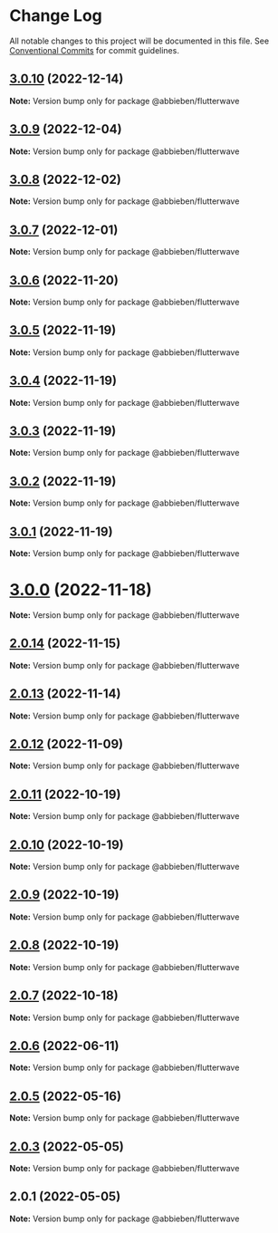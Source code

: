 # Change Log

All notable changes to this project will be documented in this file.
See [Conventional Commits](https://conventionalcommits.org) for commit guidelines.

## [3.0.10](https://github.com/abbieben07/flutterwave/compare/v3.0.9...v3.0.10) (2022-12-14)

**Note:** Version bump only for package @abbieben/flutterwave





## [3.0.9](https://github.com/abbieben07/flutterwave/compare/v3.0.8...v3.0.9) (2022-12-04)

**Note:** Version bump only for package @abbieben/flutterwave





## [3.0.8](https://github.com/abbieben07/flutterwave/compare/v3.0.7...v3.0.8) (2022-12-02)

**Note:** Version bump only for package @abbieben/flutterwave





## [3.0.7](https://github.com/abbieben07/flutterwave/compare/v3.0.6...v3.0.7) (2022-12-01)

**Note:** Version bump only for package @abbieben/flutterwave





## [3.0.6](https://github.com/abbieben07/flutterwave/compare/v3.0.5...v3.0.6) (2022-11-20)

**Note:** Version bump only for package @abbieben/flutterwave





## [3.0.5](https://github.com/abbieben07/flutterwave/compare/v3.0.4...v3.0.5) (2022-11-19)

**Note:** Version bump only for package @abbieben/flutterwave





## [3.0.4](https://github.com/abbieben07/flutterwave/compare/v3.0.3...v3.0.4) (2022-11-19)

**Note:** Version bump only for package @abbieben/flutterwave





## [3.0.3](https://github.com/abbieben07/flutterwave/compare/v3.0.2...v3.0.3) (2022-11-19)

**Note:** Version bump only for package @abbieben/flutterwave





## [3.0.2](https://github.com/abbieben07/flutterwave/compare/v3.0.1...v3.0.2) (2022-11-19)

**Note:** Version bump only for package @abbieben/flutterwave





## [3.0.1](https://github.com/abbieben07/flutterwave/compare/v3.0.0...v3.0.1) (2022-11-19)

**Note:** Version bump only for package @abbieben/flutterwave





# [3.0.0](https://github.com/abbieben07/flutterwave/compare/v2.0.14...v3.0.0) (2022-11-18)

**Note:** Version bump only for package @abbieben/flutterwave





## [2.0.14](https://github.com/abbieben07/flutterwave/compare/v2.0.13...v2.0.14) (2022-11-15)

**Note:** Version bump only for package @abbieben/flutterwave





## [2.0.13](https://github.com/abbieben07/flutterwave/compare/v2.0.12...v2.0.13) (2022-11-14)

**Note:** Version bump only for package @abbieben/flutterwave





## [2.0.12](https://github.com/abbieben07/flutterwave/compare/v2.0.11...v2.0.12) (2022-11-09)

**Note:** Version bump only for package @abbieben/flutterwave





## [2.0.11](https://github.com/abbieben07/flutterwave/compare/v2.0.10...v2.0.11) (2022-10-19)

**Note:** Version bump only for package @abbieben/flutterwave





## [2.0.10](https://github.com/abbieben07/flutterwave/compare/v2.0.9...v2.0.10) (2022-10-19)

**Note:** Version bump only for package @abbieben/flutterwave





## [2.0.9](https://github.com/abbieben07/flutterwave/compare/v2.0.8...v2.0.9) (2022-10-19)

**Note:** Version bump only for package @abbieben/flutterwave





## [2.0.8](https://github.com/abbieben07/flutterwave/compare/v2.0.7...v2.0.8) (2022-10-19)

**Note:** Version bump only for package @abbieben/flutterwave





## [2.0.7](https://github.com/abbieben07/flutterwave/compare/v2.0.6...v2.0.7) (2022-10-18)

**Note:** Version bump only for package @abbieben/flutterwave





## [2.0.6](https://github.com/abbieben07/flutterwave/compare/v2.0.5...v2.0.6) (2022-06-11)

**Note:** Version bump only for package @abbieben/flutterwave





## [2.0.5](https://github.com/abbieben07/flutterwave/compare/v2.0.3...v2.0.5) (2022-05-16)

**Note:** Version bump only for package @abbieben/flutterwave





## [2.0.3](https://github.com/abbieben07/flutterwave/compare/v2.0.1...v2.0.3) (2022-05-05)

**Note:** Version bump only for package @abbieben/flutterwave





## 2.0.1 (2022-05-05)

**Note:** Version bump only for package @abbieben/flutterwave
